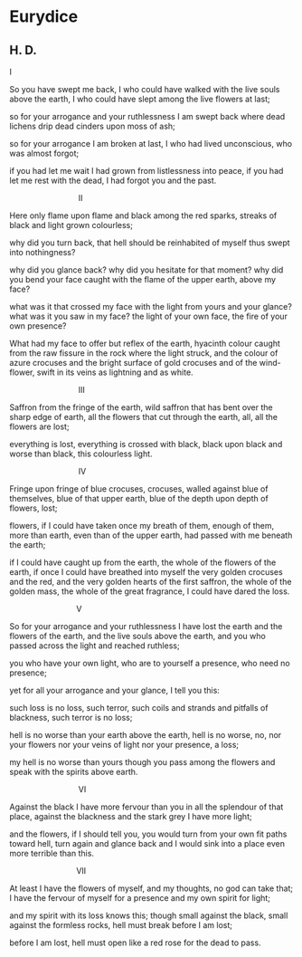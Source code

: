 # Eurydice
## H. D.
I

So you have swept me back,
I who could have walked with the live souls
above the earth,
I who could have slept among the live flowers
at last;

so for your arrogance
and your ruthlessness
I am swept back
where dead lichens drip
dead cinders upon moss of ash;

so for your arrogance
I am broken at last,
I who had lived unconscious,
who was almost forgot;

if you had let me wait
I had grown from listlessness
into peace,
if you had let me rest with the dead,
I had forgot you
and the past.

                               II

Here only flame upon flame
and black among the red sparks,
streaks of black and light
grown colourless;

why did you turn back,
that hell should be reinhabited
of myself thus
swept into nothingness?

why did you glance back?
why did you hesitate for that moment?
why did you bend your face
caught with the flame of the upper earth,
above my face?

what was it that crossed my face
with the light from yours
and your glance?
what was it you saw in my face?
the light of your own face,
the fire of your own presence?

What had my face to offer
but reflex of the earth,
hyacinth colour
caught from the raw fissure in the rock
where the light struck,
and the colour of azure crocuses
and the bright surface of gold crocuses
and of the wind-flower,
swift in its veins as lightning
and as white.

                               III

Saffron from the fringe of the earth,
wild saffron that has bent
over the sharp edge of earth,
all the flowers that cut through the earth,
all, all the flowers are lost;

everything is lost,
everything is crossed with black,
black upon black
and worse than black,
this colourless light.

                               IV

Fringe upon fringe
of blue crocuses,
crocuses, walled against blue of themselves,
blue of that upper earth,
blue of the depth upon depth of flowers,
lost;

flowers,
if I could have taken once my breath of them,
enough of them,
more than earth,
even than of the upper earth,
had passed with me
beneath the earth;

if I could have caught up from the earth,
the whole of the flowers of the earth,
if once I could have breathed into myself
the very golden crocuses
and the red,
and the very golden hearts of the first saffron,
the whole of the golden mass,
the whole of the great fragrance,
I could have dared the loss.

                              V

So for your arrogance
and your ruthlessness
I have lost the earth
and the flowers of the earth,
and the live souls above the earth,
and you who passed across the light
and reached
ruthless;

you who have your own light,
who are to yourself a presence,
who need no presence;

yet for all your arrogance
and your glance,
I tell you this:

such loss is no loss,
such terror, such coils and strands and pitfalls
of blackness,
such terror
is no loss;

hell is no worse than your earth
above the earth,
hell is no worse,
no, nor your flowers
nor your veins of light
nor your presence,
a loss;

my hell is no worse than yours
though you pass among the flowers and speak
with the spirits above earth.

                               VI

Against the black
I have more fervour
than you in all the splendour of that place,
against the blackness
and the stark grey
I have more light;

and the flowers,
if I should tell you,
you would turn from your own fit paths
toward hell,
turn again and glance back
and I would sink into a place
even more terrible than this.

                              VII

At least I have the flowers of myself,
and my thoughts, no god
can take that;
I have the fervour of myself for a presence
and my own spirit for light;

and my spirit with its loss
knows this;
though small against the black,
small against the formless rocks,
hell must break before I am lost;

before I am lost,
hell must open like a red rose
for the dead to pass.